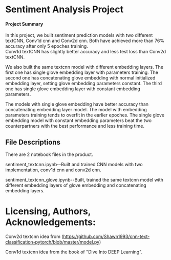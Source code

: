 # Sentiment Analysis Project
#### Project Summary
In this project, we built sentiment prediction models with two different textCNN, Conv1d cnn and Conv2d cnn.
Both have achieved more than 76% accuracy after only 5 epoches training.  
Conv1d textCNN has slightly better accuracy and less test loss than Conv2d textCNN.

We also built the same textcnn model with different embedding layers. 
The first one has single glove embedding layer with parameters training.
The second one has concatenating glove embedding with normal initialized embedding layer, setting glove embedding parameters constant. 
The third one has single glove embedding layer with constant embedding parameters. 

The models with single glove embedding have better accuracy than concatenating embedding layer model. 
The model with embedding parameters training tends to overfit in the earlier epoches.
The single glove embedding model with constant embedding parameters beat the two counterpartners with the best performance and less training time. 



## File Descriptions
There are 2 notebook files in the product.

sentiment_textcnn.ipynb--Built and trained CNN models with two implementation, conv1d cnn and conv2d cnn.

sentiment_textcnn_glove.ipynb--Built, trained the same textcnn model with different embedding layers of glove embedding and concatenating embedding layers.


# Licensing, Authors, Acknowledgements:

Conv2d textcnn idea from (https://github.com/Shawn1993/cnn-text-classification-pytorch/blob/master/model.py)

Conv1d textcnn idea from the book of "Dive Into DEEP Learning".
